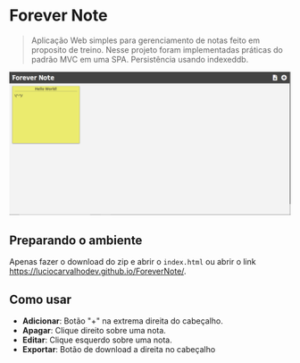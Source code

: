 # Forever Note
>Aplicação Web simples para gerenciamento de notas feito em proposito de treino. Nesse projeto foram implementadas práticas do padrão MVC em uma SPA. Persistência usando indexeddb.

![ForeverNote Print](https://github.com/LucioCarvalhoDev/ForeverNote/blob/master/banner-readme.png)

## Preparando o ambiente
 Apenas fazer o download do zip e abrir o ```index.html``` ou abrir o link https://luciocarvalhodev.github.io/ForeverNote/.

## Como usar
 - **Adicionar**: Botão "+" na extrema direita do cabeçalho.
 - **Apagar**: Clique direito sobre uma nota.
 - **Editar**: Clique esquerdo sobre uma nota.
 - **Exportar**: Botão de download a direita no cabeçalho
